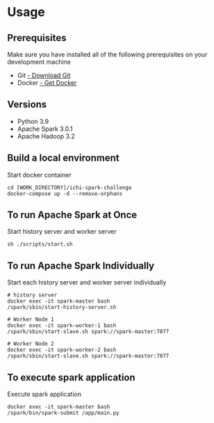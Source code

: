 # Usage

## Prerequisites
Make sure you have installed all of the following prerequisites on your development machine

- Git [- Download Git](https://git-scm.com/downloads)
- Docker [- Get Docker](https://docs.docker.com/get-docker/)

## Versions
- Python 3.9
- Apache Spark 3.0.1
- Apache Hadoop 3.2

## Build a local environment
Start docker container
```
cd [WORK_DIRECTORY]/ichi-spark-challenge
docker-compose up -d --remove-orphans
```

## To run Apache Spark at Once
Start history server and worker server
```
sh ./scripts/start.sh
```

## To run Apache Spark Individually
Start each history server and worker server individually
```
# history server
docker exec -it spark-master bash
/spark/sbin/start-history-server.sh
```
```
# Worker Node 1
docker exec -it spark-worker-1 bash
/spark/sbin/start-slave.sh spark://spark-master:7077
```
```
# Worker Node 2
docker exec -it spark-worker-2 bash
/spark/sbin/start-slave.sh spark://spark-master:7077
```

## To execute spark application
Execute spark application
```
docker exec -it spark-master bash
/spark/bin/spark-submit /app/main.py
```